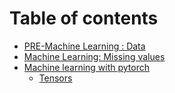 # Table of contents

* [PRE-Machine Learning : Data](README.md)
* [Machine Learning: Missing values](machine-learning-missing-values.md)
* [Machine learning with pytorch](machine-learning-with-pytorch/README.md)
  * [Tensors](machine-learning-with-pytorch/tensors.md)
